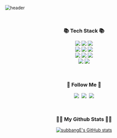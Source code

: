 ![header](https://capsule-render.vercel.app/api?type=waving&color=auto&height=300&section=header&text=I'm%20Subin&fontSize=90&animation=fadeIn&fontColor=ffffff)

<br>

<h3 align="center">📚 Tech Stack 📚</h3>
<p align="center">
  <img src="https://img.shields.io/badge/java-007396?style=for-the-badge&logo=java&logoColor=white"> 
  <img src="https://img.shields.io/badge/spring-6DB33F?style=for-the-badge&logo=spring&logoColor=white"> 
  <img src="https://img.shields.io/badge/gradle-02303A?style=for-the-badge&logo=gradle&logoColor=white"> 
  <br>
  
  <img src="https://img.shields.io/badge/react-61DAFB?style=for-the-badge&logo=react&logoColor=black"> 
  <img src="https://img.shields.io/badge/html5-E34F26?style=for-the-badge&logo=html5&logoColor=white"> 
  <img src="https://img.shields.io/badge/css-1572B6?style=for-the-badge&logo=css3&logoColor=white"> 
  <br>
  
  <img src="https://img.shields.io/badge/mysql-4479A1?style=for-the-badge&logo=mysql&logoColor=white"> 
  <img src="https://img.shields.io/badge/mariaDB-003545?style=for-the-badge&logo=mariaDB&logoColor=white"> 
  <img src="https://img.shields.io/badge/firebase-FFCA28?style=for-the-badge&logo=firebase&logoColor=white"> 
  <br>

  <img src="https://img.shields.io/badge/github-181717?style=for-the-badge&logo=github&logoColor=white">
  <img src="https://img.shields.io/badge/git-F05032?style=for-the-badge&logo=git&logoColor=white">
  <br>
  
</p>

<br>

<h3 align="center">💜 Follow Me 🤍</h3>
<p align="center">
  <a href="#"><img src="https://img.shields.io/badge/Tech%20Blog-11B48A?style=flat-square&logo=Vimeo&logoColor=white&link=#"/></a>&nbsp
  <a href="#"><img src="https://img.shields.io/badge/Instagram-E4405F?style=flat-square&logo=Instagram&logoColor=white&link=#"/></a>&nbsp
  <a href="#"><img src="https://img.shields.io/badge/Gmail-d14836?style=flat-square&logo=Gmail&logoColor=white&link=#"/></a>
</p>

<br>

<h3 align="center">👩‍💻 My Github Stats 👩‍💻</h3>
<div align="center">
  
[![subbangE's GitHub stats](https://github-readme-stats.vercel.app/api?username=subbangE&hide_title=true&show_icons=true&include_all_commits=true&disable_animations=true&theme=vue)](https://github.com/anuraghazra/github-readme-stats)
</div>
